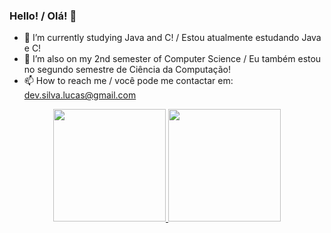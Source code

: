 ### Hello! / Olá! 👋

- 🔭 I’m currently studying Java and C! / Estou atualmente estudando Java e C!
- 🌱 I’m also on my 2nd semester of Computer Science / Eu também estou no segundo semestre de Ciência da Computação!
- 📫 How to reach me / você pode me contactar em: dev.silva.lucas@gmail.com

<div align="center">
  <a href="https://github.com/devlucassilva">
  <img height="180em" src="https://github-readme-stats.vercel.app/api?username=devlucassilva&show_icons=true&theme=dark&include_all_commits=true&count_private=true"/>
  <img height="180em" src="https://github-readme-stats.vercel.app/api/top-langs/?username=devlucassilva&layout=compact&langs_count=7&theme=dark"/>
</div>
  
